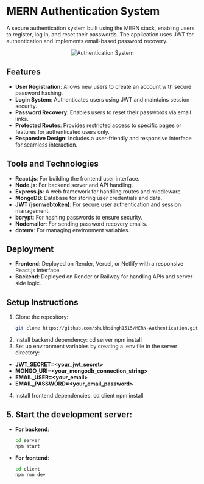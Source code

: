 # MERN Authentication System

A secure authentication system built using the MERN stack, enabling users to register, log in, and reset their passwords. The application uses JWT for authentication and implements email-based password recovery.

<p align="center">
  <img src="client/public/img2.jpg" alt="Authentication System" />
</p>

## Features

- **User Registration**: Allows new users to create an account with secure password hashing.
- **Login System**: Authenticates users using JWT and maintains session security.
- **Password Recovery**: Enables users to reset their passwords via email links.
- **Protected Routes**: Provides restricted access to specific pages or features for authenticated users only.
- **Responsive Design**: Includes a user-friendly and responsive interface for seamless interaction.

## Tools and Technologies

- **React.js**: For building the frontend user interface.
- **Node.js**: For backend server and API handling.
- **Express.js**: A web framework for handling routes and middleware.
- **MongoDB**: Database for storing user credentials and data.
- **JWT (jsonwebtoken)**: For secure user authentication and session management.
- **bcrypt**: For hashing passwords to ensure security.
- **Nodemailer**: For sending password recovery emails.
- **dotenv**: For managing environment variables.

## Deployment

- **Frontend**: Deployed on Render, Vercel, or Netlify with a responsive React.js interface.
- **Backend**: Deployed on Render or Railway for handling APIs and server-side logic.

## Setup Instructions

1. Clone the repository:
   ```bash
   git clone https://github.com/shubhsingh1515/MERN-Authentication.git
2. Install backend dependency:
   cd server
   npm install
3. Set up environment variables by creating a .env file in the server directory:
  - **JWT_SECRET=<your_jwt_secret>**
  - **MONGO_URI=<your_mongodb_connection_string>**
  - **EMAIL_USER=<your_email>**
  - **EMAIL_PASSWORD=<your_email_password>**
4. Install frontend dependencies:
   cd client
   npm install
## 5. Start the development server:
  - **For backend**:
    ```bash
    cd server
    npm start
    ```
  - **For frontend**:
    ```bash
    cd client
    npm run dev
    ```



